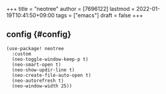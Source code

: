 +++
title = "neotree"
author = [7696122]
lastmod = 2022-01-19T10:41:50+09:00
tags = ["emacs"]
draft = false
+++

## config {#config}

```elisp
(use-package! neotree
  :custom
  (neo-toggle-window-keep-p t)
  (neo-smart-open t)
  (neo-show-updir-line t)
  (neo-create-file-auto-open t)
  (neo-autorefresh t)
  (neo-window-width 25))
```
